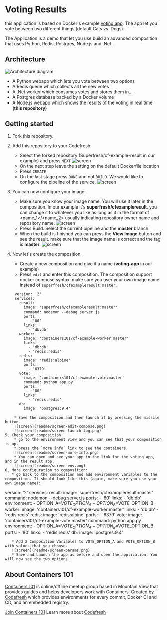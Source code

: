 

Voting Results
==============

this application is based on Docker's example [voting app](https://github.com/docker/example-voting-app). The app let you vote between two different things (default Cats vs. Dogs). 

The Application is a demo that let you use build an advanced composition that uses Python, Redis, Postgres, Node.js and .Net.

Architecture
-----

![Architecture diagram](readme/architecture.png)

* A Python webapp which lets you vote between two options
* A Redis queue which collects all the new votes
* A .Net worker which consumes votes and stores them in…
* A Postgres database backed by a Docker volume
* A Node.js webapp which shows the results of the voting in real time **(this repository)**

Getting started
---------------

1. Fork this repository. 
2. Add this repository to your Codefresh:
    * Select the forked repository (Superfresh/cf-example-result in our example) and press `NEXT`
    ![screen](readme/screen-select-repo.png)
    * On the next step leave the setting on the default Dockerfile location
    * Press `CREATE`
    * On the last stage press `DONE` and not `BUILD`. We would like to configure the pipeline of the service.
    ![screen](readme/screen-finish-add.png)

3. You can now configure your image:
    * Make sure you know your image name. You will use it later in the composition. In our example it's **superfresh/cfexampleresult**. you can change it to whatever you like as long as it in the format of <name_1>/<name_2> usually indicating repository owner name and repository name. 
    ![screen](readme/screen-image-name.png)
    * Press Build. Select the current pipeline and the **master** branch.
    * When the build is finished you can press the **View Image** button and see the result. make sure that the image name is correct and the tag is **master**.
    ![screen](readme/screen-image-final.png)
4. Now let's create the composition
    * Create a new composition and give it a name (**voting-app** in our example)
    * Press `edit` and enter this composition. The composition support docker compose syntax. make sure you user your own image name instead of `superfresh/cfexampleresult:master`.
    
   ```
    version: '2'
    services:
      result:
        image: 'superfresh/cfexampleresult:master'
        command: nodemon --debug server.js
        ports:
          - '80'
        links:
          - 'db:db'
      worker:
        image: 'containers101/cf-example-worker:master'
        links:
          - 'db:db'
          - 'redis:redis'
      redis:
        image: 'redis:alpine'
        ports:
          - '6379'
      vote:
        image: 'containers101/cf-example-vote:master'
        command: python app.py
        ports:
          - '80'
        links:
          - 'redis:redis'
      db:
        image: 'postgres:9.4'
```
    * Save the composition and then launch it by pressing the missile button.
    ![screen](readme/screen-edit-compose.png)
    ![screen](readme/screen-launch-log.png)
5. Check your composition:
    * go to the environment view and you can see that your composition is up.
    * press the `more info` link to see the containers.
    ![screen](readme/screen-more-info.png)
    * You can open and see your app in the link for the voting app, and in the result app. 
    ![screen](readme/screen-env.png)
6. More configuration to composition:
   * go back to the composition and add environment variables to the composition. It should look like this (again, make sure you use your own image name):
   ```
   version: '2'
   services:
     result:
       image: 'superfresh/cfexampleresult:master'
       command: nodemon --debug server.js
       ports:
         - '80'
       links:
         - 'db:db'
       environment:
         - OPTION_A=$VOTE_OPTION_A
         - OPTION_B=$VOTE_OPTION_B
     worker:
       image: 'containers101/cf-example-worker:master'
       links:
         - 'db:db'
         - 'redis:redis'
     redis:
       image: 'redis:alpine'
       ports:
         - '6379'
     vote:
       image: 'containers101/cf-example-vote:master'
       command: python app.py
       environment:
         - OPTION_A=$VOTE_OPTION_A
         - OPTION_B=$VOTE_OPTION_B
       ports:
         - '80'
       links:
         - 'redis:redis'
     db:
       image: 'postgres:9.4'
```
   * Add 2 Composition Variables to VOTE_OPTION_A and VOTE_OPTION_B with values that you choose.
   ![screen](readme/screen-params.png)
   * Save and Launch the app as before and open the application. You will now see the two options.
```

## About Containers 101

[Containers 101](https://www.meetup.com/Containers-101-meetup/) is online/offline meetup group based in Mountain View that provides guides and helps developers work with Containers. Created by [Codefresh](https://codefresh.io/) which provides environments for every commit, Docker CI and CD, and an embedded registry. 

[Join Containers 101](https://www.meetup.com/Containers-101-meetup/)
Learn more about [Codefresh](https://codefresh.io/)


